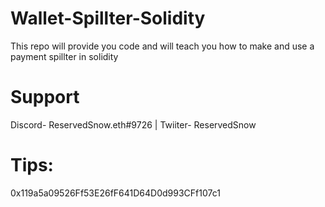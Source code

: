 # Wallet-Spillter-Solidity
This repo will provide you code and will teach you how to make and use a payment spillter in solidity

# Support 
Discord- ReservedSnow.eth#9726 | Twiiter- ReservedSnow
# Tips:
0x119a5a09526Ff53E26fF641D64D0d993CFf107c1
